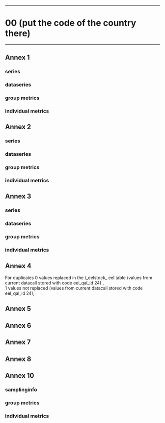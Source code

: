 -----------------------------------------------------------
# 00 (put the code of the country there) 
-----------------------------------------------------------

## Annex 1

### series

### dataseries


### group metrics


### individual metrics

## Annex 2

### series

### dataseries


### group metrics


### individual metrics



## Annex 3

### series

### dataseries


### group metrics


### individual metrics



## Annex 4

For duplicates 0 values replaced in the t_eelstock_ eel table (values from current datacall stored with code eel_qal_id 24)
,					
                1 values not replaced (values from current datacall stored with code eel_qal_id 24),

## Annex 5



## Annex 6



## Annex 7



## Annex 8



## Annex 10

### samplinginfo


### group metrics


### individual metrics

